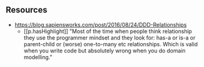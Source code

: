 

## Resources

- https://blog.sapiensworks.com/post/2016/08/24/DDD-Relationships
  - [[p.hasHighlight]] "Most of the time when people think relationship they use the programmer mindset and they look for: has-a or is-a or parent-child or (worse) one-to-many etc relationships. Which is valid when you write code but absolutely wrong when you do domain modelling."
